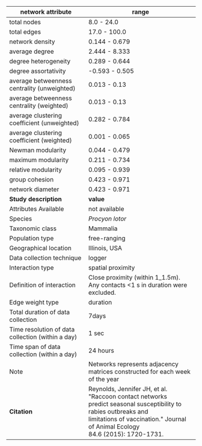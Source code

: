 network attribute|range
---|---
total nodes|8.0 - 24.0
total edges|17.0 - 100.0
network density|0.144 - 0.679
average degree|2.444 - 8.333
degree heterogeneity|0.289 - 0.644
degree assortativity|-0.593 - 0.505
average betweenness centrality (unweighted)|0.013 - 0.13
average betweenness centrality (weighted)|0.013 - 0.13
average clustering coefficient (unweighted)|0.282 - 0.784
average clustering coefficient (weighted)|0.001 - 0.065
Newman modularity|0.044 - 0.479
maximum modularity|0.211 - 0.734
relative modularity|0.095 - 0.939
group cohesion|0.423 - 0.971
network diameter|0.423 - 0.971
**Study description**|**value**
Attributes Available|not available
Species|*Procyon lotor*
Taxonomic class|Mammalia
Population type|free-ranging
Geographical location|Illinois, USA
Data collection technique|logger
Interaction type|spatial proximity
Definition of interaction|Close proximity (within 1_1.5m). Any contacts <1 s in duration were excluded.
Edge weight type|duration
Total duration of data collection|7days
Time resolution of data collection (within a day)|1 sec
Time span of data collection (within a day)|24 hours
Note|Networks represents adjacency matrices constructed for each week of the year
**Citation** | Reynolds, Jennifer JH, et al. "Raccoon contact networks <br> predict seasonal susceptibility to rabies outbreaks and <br> limitations of vaccination." Journal of Animal Ecology <br> 84.6 (2015): 1720-1731.